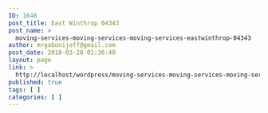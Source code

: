 ```yaml
---
ID: 1648
post_title: East Winthrop 04343
post_name: >
  moving-services-moving-services-moving-services-eastwinthrop-04343
author: mrgabonijeff@gmail.com
post_date: 2018-03-28 01:36:40
layout: page
link: >
  http://localhost/wordpress/moving-services-moving-services-moving-services-eastwinthrop-04343/
published: true
tags: [ ]
categories: [ ]
---
```

